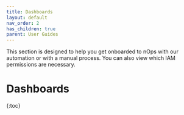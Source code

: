 ```yaml
---
title: Dashboards
layout: default
nav_order: 2
has_children: true
parent: User Guides
---
```


This section is designed to help you get onboarded to nOps with our automation or with a manual process.  You can also view which IAM permissions are necessary.

# Dashboards

{:toc}
